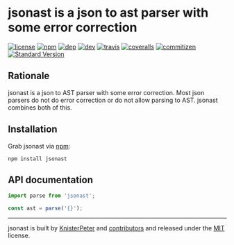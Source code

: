 # jsonast is a json to ast parser with some error correction

[![license][license-image]][license-url]
[![npm][npm-image]][npm-url]
[![dep][daviddm-jsonast-image]][daviddm-jsonast-url]
[![dev][daviddm-dev-jsonast-image]][daviddm-dev-jsonast-url]
[![travis][travis-image]][travis-url]
[![coveralls][coveralls-image]][coveralls-url]
[![commitizen][commitizen-image]][commitizen-url]
[![Standard Version](https://img.shields.io/badge/release-standard%20version-brightgreen.svg)](https://github.com/conventional-changelog/standard-version)

## Rationale

jsonast is a json to AST parser with some error correction.
Most json parsers do not do error correction or do not allow parsing to AST. jsonast combines both of this.

## Installation

Grab jsonast via [npm](https://www.npmjs.com/package/jsonast):

```shell
npm install jsonast
```

## API documentation

```javascript
import parse from 'jsonast';

const ast = parse('{}');
```

---
jsonast is built by [KnisterPeter](https://github.com/KnisterPeter) and
[contributors](https://github.com/jsonast/jsonast/graphs/contributors) and released under the
[MIT](./LICENSE) license.

[license-image]: https://img.shields.io/github/license/KnisterPeter/jsonast.svg
[license-url]: https://github.com/KnisterPeter/jsonast

[npm-image]: https://img.shields.io/npm/v/jsonast.svg?maxAge=2592000
[npm-url]: https://www.npmjs.com/package/jsonast

[daviddm-jsonast-image]: https://david-dm.org/KnisterPeter/jsonast/status.svg
[daviddm-jsonast-url]: https://david-dm.org/KnisterPeter/jsonast
[daviddm-dev-jsonast-image]: https://david-dm.org/KnisterPeter/jsonast/dev-status.svg
[daviddm-dev-jsonast-url]: https://david-dm.org/KnisterPeter/jsonast?type=dev

[travis-image]: https://travis-ci.org/KnisterPeter/jsonast.svg?branch=master
[travis-url]: https://travis-ci.org/KnisterPeter/jsonast

[coveralls-image]: https://img.shields.io/coveralls/KnisterPeter/jsonast/master.svg
[coveralls-url]: https://coveralls.io/github/KnisterPeter/jsonast

[commitizen-image]: https://img.shields.io/badge/commitizen-friendly-brightgreen.svg
[commitizen-url]: http://commitizen.github.io/cz-cli/
